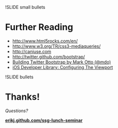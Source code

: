 !SLIDE small bullets
# Further Reading

- <http://www.html5rocks.com/en/>
- <http://www.w3.org/TR/css3-mediaqueries/>
- <http://caniuse.com>
- <http://twitter.github.com/bootstrap/>
- [Building Twitter Bootstrap
by Mark Otto (@mdo)](http://alistapart.com/article/building-twitter-bootstrap)
- [iOS Developer Library: Configuring The Viewport](http://developer.apple.com/library/ios/#documentation/AppleApplications/Reference/SafariWebContent/UsingtheViewport/UsingtheViewport.html)

!SLIDE bullets
# Thanks!

*Questions?*

**[erikj.github.com/ssg-lunch-seminar](http://erikj.github.com/ssg-lunch-seminar)**